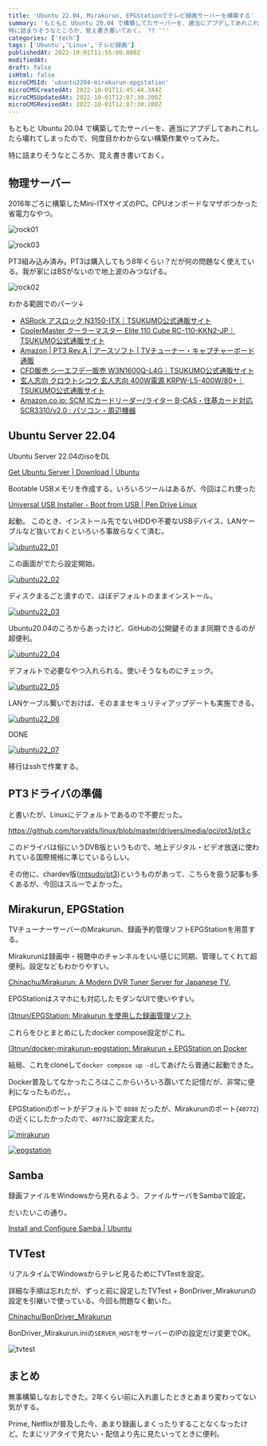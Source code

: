 ```yaml
---
title: 'Ubuntu 22.04, Mirakurun, EPGStationでテレビ録画サーバーを構築する'
summary: 'もともと Ubuntu 20.04 で構築してたサーバーを、適当にアプデしてあれこれしたら壊れてしまったので、何度目かわからない構築作業やってみた。
特に詰まりそうなところか、覚え書き書いておく。 ?? '''
categories: ['tech']
tags: ['Ubuntu','Linux','テレビ録画']
publishedAt: 2022-10-01T11:55:00.000Z
modifiedAt: 
draft: false
isHtml: false
microCMSId: 'ubuntu2204-mirakurun-epgstation'
microCMSCreatedAt: 2022-10-01T11:45:44.344Z
microCMSUpdatedAt: 2022-10-01T12:07:30.200Z
microCMSRevisedAt: 2022-10-01T12:07:30.200Z
---
```

もともと Ubuntu 20.04 で構築してたサーバーを、適当にアプデしてあれこれしたら壊れてしまったので、何度目かわからない構築作業やってみた。

特に詰まりそうなところか、覚え書き書いておく。

## 物理サーバー

2016年ごろに構築したMini-ITXサイズのPC。CPUオンボードなマザボつかった省電力なやつ。

![rock01](https://images.microcms-assets.io/assets/4f79e018736547879adf5670ebeaccc3/225b1bad371642cda08756dedc01c13d/rock01.jpg?w=300)

![rock03](https://images.microcms-assets.io/assets/4f79e018736547879adf5670ebeaccc3/5649930296e14d02969f71cf5c1342b5/rock03.jpg?w=300)

PT3組み込み済み。PT3は購入してもう8年くらい？だが何の問題なく使えている。我が家にはBSがないので地上波のみつなげる。

![rock02](https://images.microcms-assets.io/assets/4f79e018736547879adf5670ebeaccc3/f60bc404201044bf832db8990875d02e/rock02.jpg?w=300)


わかる範囲でのパーツ↓

- [ASRock アスロック N3150-ITX｜TSUKUMO公式通販サイト](https://shop.tsukumo.co.jp/goods/4537694200714)
- [CoolerMaster クーラーマスター Elite 110 Cube RC-110-KKN2-JP｜TSUKUMO公式通販サイト](https://shop.tsukumo.co.jp/goods/4719512046746)
- [Amazon | PT3 Rev.A | アースソフト | TVチューナー・キャプチャーボード 通販](https://www.amazon.co.jp/%E3%82%A2%E3%83%BC%E3%82%B9%E3%82%BD%E3%83%95%E3%83%88-PT3-Rev-A/dp/B00857CQAM)
- [CFD販売 シーエフデー販売 W3N1600Q-L4G｜TSUKUMO公式通販サイト](https://shop.tsukumo.co.jp/goods/4988755011242)
- [玄人志向 クロウトシコウ 玄人志向 400W電源 KRPW-L5-400W/80+｜TSUKUMO公式通販サイト](https://shop.tsukumo.co.jp/goods/4988755020602)
- [Amazon.co.jp: SCM ICカードリーダー/ライター B-CAS・住基カード対応 SCR3310/v2.0 : パソコン・周辺機器](https://www.amazon.co.jp/IC%E3%82%AB%E3%83%BC%E3%83%89%E3%83%AA%E3%83%BC%E3%83%80%E3%83%BC%EF%BC%8F%E3%83%A9%E3%82%A4%E3%82%BF%E3%83%BC-B-CAS%E3%83%BB%E4%BD%8F%E5%9F%BA%E3%82%AB%E3%83%BC%E3%83%89%E5%AF%BE%E5%BF%9C-SCR3310-v2-0-%E3%80%90%E7%B0%A1%E6%98%93%E3%83%91%E3%83%83%E3%82%B1%E3%83%BC%E3%82%B8%E5%93%81%E3%80%91/dp/B0085H4YZC)



## Ubuntu Server 22.04

Ubuntu Server 22.04のisoをDL

[Get Ubuntu Server | Download | Ubuntu](https://ubuntu.com/download/server)

Bootable USBメモリを作成する。いろいろツールはあるが、今回はこれ使った

[Universal USB Installer - Boot from USB | Pen Drive Linux](https://www.pendrivelinux.com/universal-usb-installer-easy-as-1-2-3/)

起動。
このとき、インストール先でないHDDや不要なUSBデバイス、LANケーブルなど抜いておくといろいろ事故らなくて済む。

[![ubuntu22_01](https://images.microcms-assets.io/assets/4f79e018736547879adf5670ebeaccc3/c2040ed97ea143a3ae82c31384c740a2/ubuntu22_01.png?w=300)](https://images.microcms-assets.io/assets/4f79e018736547879adf5670ebeaccc3/c2040ed97ea143a3ae82c31384c740a2/ubuntu22_01.png)

この画面がでたら設定開始。

[![ubuntu22_02](https://images.microcms-assets.io/assets/4f79e018736547879adf5670ebeaccc3/7396e9277f88453fa19d070698c8ffe3/ubuntu22_02.png?w=300)](https://images.microcms-assets.io/assets/4f79e018736547879adf5670ebeaccc3/7396e9277f88453fa19d070698c8ffe3/ubuntu22_02.png)

ディスクまるごと潰すので、ほぼデフォルトのままインストール。

[![ubuntu22_03](https://images.microcms-assets.io/assets/4f79e018736547879adf5670ebeaccc3/aca7f7a5133f482282d4ed21e0f453aa/ubuntu22_03.png?w=300)](https://images.microcms-assets.io/assets/4f79e018736547879adf5670ebeaccc3/aca7f7a5133f482282d4ed21e0f453aa/ubuntu22_03.png)

Ubuntu20.04のころからあったけど、GitHubの公開鍵そのまま同期できるのが超便利。

[![ubuntu22_04](https://images.microcms-assets.io/assets/4f79e018736547879adf5670ebeaccc3/acc74b4cebcd410bb049094b9f49501f/ubuntu22_04.png?w=300)](https://images.microcms-assets.io/assets/4f79e018736547879adf5670ebeaccc3/acc74b4cebcd410bb049094b9f49501f/ubuntu22_04.png)

デフォルトで必要なやつ入れられる。使いそうなものにチェック。

[![ubuntu22_05](https://images.microcms-assets.io/assets/4f79e018736547879adf5670ebeaccc3/542875a472ee4112ba42f50832b24d24/ubuntu22_05.png?w=300)](https://images.microcms-assets.io/assets/4f79e018736547879adf5670ebeaccc3/542875a472ee4112ba42f50832b24d24/ubuntu22_05.png)

LANケーブル繋いでおけば、そのままセキュリティアップデートも実施できる。

[![ubuntu22_06](https://images.microcms-assets.io/assets/4f79e018736547879adf5670ebeaccc3/c3843330b3e34f8e9304dba38ec4375a/ubuntu22_06.png?w=300)](https://images.microcms-assets.io/assets/4f79e018736547879adf5670ebeaccc3/c3843330b3e34f8e9304dba38ec4375a/ubuntu22_06.png)

DONE

[![ubuntu22_07](https://images.microcms-assets.io/assets/4f79e018736547879adf5670ebeaccc3/7cd871f8c3294018bc7bc4c92e52f6e5/ubuntu22_07.png?w=300)](https://images.microcms-assets.io/assets/4f79e018736547879adf5670ebeaccc3/7cd871f8c3294018bc7bc4c92e52f6e5/ubuntu22_07.png)

移行はsshで作業する。

## PT3ドライバの準備

と書いたが、Linuxにデフォルトであるので不要だった。

https://github.com/torvalds/linux/blob/master/drivers/media/pci/pt3/pt3.c

このドライバは俗にいうDVB版というもので、地上デジタル・ビデオ放送に使われている国際規格に準じているらしい。

その他に、chardev版([mtsudo/pt3](https://github.com/m-tsudo/pt3))というものがあって、こちらを扱う記事も多くあるが、今回はスルーでよかった。

## Mirakurun, EPGStation

TVチューナーサーバーのMirakurun、録画予約管理ソフトEPGStationを用意する。

Mirakurunは録画中・視聴中のチャンネルをいい感じに同期、管理してくれて超便利。設定などもわかりやすい。

[Chinachu/Mirakurun: A Modern DVR Tuner Server for Japanese TV.](https://github.com/Chinachu/Mirakurun)

EPGStationはスマホにも対応したモダンなUIで使いやすい。

[l3tnun/EPGStation: Mirakurun を使用した録画管理ソフト](https://github.com/l3tnun/EPGStation)



これらをひとまとめにしたdocker compose設定がこれ。

[l3tnun/docker-mirakurun-epgstation: Mirakurun + EPGStation on Docker](https://github.com/l3tnun/docker-mirakurun-epgstation)

結局、これをcloneして`docker compose up -d`してあげたら普通に起動できた。

Docker普及してなかったころはここからいろいろ躓いてた記憶だが、非常に便利になったものだ。。

EPGStationのポートがデフォルトで `8888` だったが、Mirakurunのポート(`40772`)の近くにしたかったので、`40773`に設定変えた。

[![mirakurun](https://images.microcms-assets.io/assets/4f79e018736547879adf5670ebeaccc3/6db8b638cdfa4a8d9ded8768aa9d8020/mirakurun.png?w=300)](https://images.microcms-assets.io/assets/4f79e018736547879adf5670ebeaccc3/6db8b638cdfa4a8d9ded8768aa9d8020/mirakurun.png)

[![epgstation](https://images.microcms-assets.io/assets/4f79e018736547879adf5670ebeaccc3/32500cc74e4140359b42fcf844ff2510/epgstation.png?w=300)](https://images.microcms-assets.io/assets/4f79e018736547879adf5670ebeaccc3/32500cc74e4140359b42fcf844ff2510/epgstation.png)

## Samba

録画ファイルをWindowsから見れるよう、ファイルサーバをSambaで設定。

だいたいこの通り。

[Install and Configure Samba | Ubuntu](https://ubuntu.com/tutorials/install-and-configure-samba#1-overview)

## TVTest

リアルタイムでWindowsからテレビ見るためにTVTestを設定。

詳細な手順は忘れたが、ずっと前に設定したTVTest + BonDriver_Mirakurunの設定を引継いで使っている。今回も問題なく動いた。

[Chinachu/BonDriver\_Mirakurun](https://github.com/Chinachu/BonDriver_Mirakurun)

BonDriver_Mirakurun.iniの`SERVER_HOST`をサーバーのIPの設定だけ変更でOK。

![tvtest](https://images.microcms-assets.io/assets/4f79e018736547879adf5670ebeaccc3/946d29cab721462f903ab50abd08c78e/tvtest.png)

## まとめ

無事構築しなおしできた。2年くらい前に入れ直したときとあまり変わってない気がする。

Prime, Netflixが普及した今、あまり録画しまくったりすることなくなったけど。たまにリアタイで見たい・配信より先に見たいってときに便利。
    